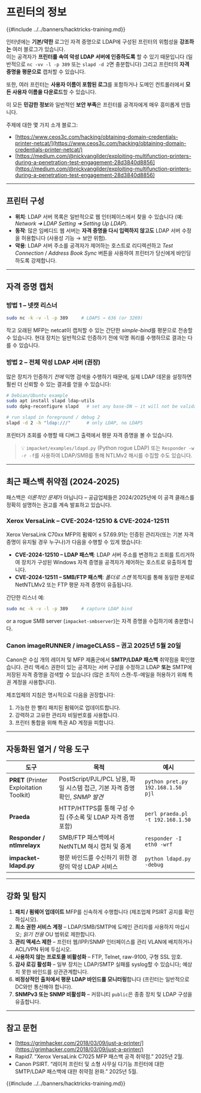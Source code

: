 # 프린터의 정보

{{#include ../../banners/hacktricks-training.md}}

인터넷에는 **기본/약한** 로그인 자격 증명으로 LDAP에 구성된 프린터의 위험성을 **강조하는** 여러 블로그가 있습니다. \
이는 공격자가 **프린터를 속여 악성 LDAP 서버에 인증하도록** 할 수 있기 때문입니다 (일반적으로 `nc -vv -l -p 389` 또는 `slapd -d 2`면 충분합니다) 그리고 프린터의 **자격 증명을 평문으로** 캡처할 수 있습니다.

또한, 여러 프린터는 **사용자 이름이 포함된 로그**를 포함하거나 도메인 컨트롤러에서 **모든 사용자 이름을 다운로드**할 수 있습니다.

이 모든 **민감한 정보**와 일반적인 **보안 부족**은 프린터를 공격자에게 매우 흥미롭게 만듭니다.

주제에 대한 몇 가지 소개 블로그:

- [https://www.ceos3c.com/hacking/obtaining-domain-credentials-printer-netcat/](https://www.ceos3c.com/hacking/obtaining-domain-credentials-printer-netcat/)
- [https://medium.com/@nickvangilder/exploiting-multifunction-printers-during-a-penetration-test-engagement-28d3840d8856](https://medium.com/@nickvangilder/exploiting-multifunction-printers-during-a-penetration-test-engagement-28d3840d8856)

---
## 프린터 구성

- **위치**: LDAP 서버 목록은 일반적으로 웹 인터페이스에서 찾을 수 있습니다 (예: *Network ➜ LDAP Setting ➜ Setting Up LDAP*).
- **동작**: 많은 임베디드 웹 서버는 **자격 증명을 다시 입력하지 않고도** LDAP 서버 수정을 허용합니다 (사용성 기능 → 보안 위험).
- **악용**: LDAP 서버 주소를 공격자가 제어하는 호스트로 리디렉션하고 *Test Connection* / *Address Book Sync* 버튼을 사용하여 프린터가 당신에게 바인딩하도록 강제합니다.

---
## 자격 증명 캡처

### 방법 1 – 넷캣 리스너
```bash
sudo nc -k -v -l -p 389     # LDAPS → 636 (or 3269)
```
작고 오래된 MFP는 netcat이 캡처할 수 있는 간단한 *simple-bind*를 평문으로 전송할 수 있습니다. 현대 장치는 일반적으로 인증하기 전에 익명 쿼리를 수행하므로 결과는 다를 수 있습니다.

### 방법 2 – 전체 악성 LDAP 서버 (권장)

많은 장치가 인증하기 *전에* 익명 검색을 수행하기 때문에, 실제 LDAP 데몬을 설정하면 훨씬 더 신뢰할 수 있는 결과를 얻을 수 있습니다:
```bash
# Debian/Ubuntu example
sudo apt install slapd ldap-utils
sudo dpkg-reconfigure slapd   # set any base-DN – it will not be validated

# run slapd in foreground / debug 2
slapd -d 2 -h "ldap:///"      # only LDAP, no LDAPS
```
프린터가 조회를 수행할 때 디버그 출력에서 평문 자격 증명을 볼 수 있습니다.

> 💡  `impacket/examples/ldapd.py` (Python rogue LDAP) 또는 `Responder -w -r -f`를 사용하여 LDAP/SMB를 통해 NTLMv2 해시를 수집할 수도 있습니다.

---
## 최근 패스백 취약점 (2024-2025)

패스백은 *이론적인 문제*가 아닙니다 – 공급업체들은 2024/2025년에 이 공격 클래스를 정확히 설명하는 권고를 계속 발표하고 있습니다.

### Xerox VersaLink – CVE-2024-12510 & CVE-2024-12511

Xerox VersaLink C70xx MFP의 펌웨어 ≤ 57.69.91는 인증된 관리자(또는 기본 자격 증명이 유지될 경우 누구나)가 다음을 수행할 수 있게 했습니다:

* **CVE-2024-12510 – LDAP 패스백**: LDAP 서버 주소를 변경하고 조회를 트리거하여 장치가 구성된 Windows 자격 증명을 공격자가 제어하는 호스트로 유출하게 합니다.
* **CVE-2024-12511 – SMB/FTP 패스백**: *폴더로 스캔* 목적지를 통해 동일한 문제로 NetNTLMv2 또는 FTP 평문 자격 증명이 유출됩니다.

간단한 리스너 예:
```bash
sudo nc -k -v -l -p 389     # capture LDAP bind
```
or a rogue SMB server (`impacket-smbserver`)는 자격 증명을 수집하기에 충분합니다.

### Canon imageRUNNER / imageCLASS – 권고 2025년 5월 20일

Canon은 수십 개의 레이저 및 MFP 제품군에서 **SMTP/LDAP 패스백** 취약점을 확인했습니다. 관리 액세스 권한이 있는 공격자는 서버 구성을 수정하고 LDAP **또는** SMTP에 저장된 자격 증명을 검색할 수 있습니다 (많은 조직이 스캔-투-메일을 허용하기 위해 특권 계정을 사용합니다).

제조업체의 지침은 명시적으로 다음을 권장합니다:

1. 가능한 한 빨리 패치된 펌웨어로 업데이트합니다.
2. 강력하고 고유한 관리자 비밀번호를 사용합니다.
3. 프린터 통합을 위해 특권 AD 계정을 피합니다.

---
## 자동화된 열거 / 악용 도구

| 도구 | 목적 | 예시 |
|------|---------|---------|
| **PRET** (Printer Exploitation Toolkit) | PostScript/PJL/PCL 남용, 파일 시스템 접근, 기본 자격 증명 확인, *SNMP 발견* | `python pret.py 192.168.1.50 pjl` |
| **Praeda** | HTTP/HTTPS를 통해 구성 수집 (주소록 및 LDAP 자격 증명 포함) | `perl praeda.pl -t 192.168.1.50` |
| **Responder / ntlmrelayx** | SMB/FTP 패스백에서 NetNTLM 해시 캡처 및 중계 | `responder -I eth0 -wrf` |
| **impacket-ldapd.py** | 평문 바인드를 수신하기 위한 경량의 악성 LDAP 서비스 | `python ldapd.py -debug` |

---
## 강화 및 탐지

1. **패치 / 펌웨어 업데이트** MFP를 신속하게 수행합니다 (제조업체 PSIRT 공지를 확인하십시오).
2. **최소 권한 서비스 계정** – LDAP/SMB/SMTP에 도메인 관리자를 사용하지 마십시오; *읽기 전용* OU 범위로 제한합니다.
3. **관리 액세스 제한** – 프린터 웹/IPP/SNMP 인터페이스를 관리 VLAN에 배치하거나 ACL/VPN 뒤에 두십시오.
4. **사용하지 않는 프로토콜 비활성화** – FTP, Telnet, raw-9100, 구형 SSL 암호.
5. **감사 로깅 활성화** – 일부 장치는 LDAP/SMTP 실패를 syslog할 수 있습니다; 예상치 못한 바인드를 상관관계합니다.
6. **비정상적인 출처에서 평문 LDAP 바인드를 모니터링**합니다 (프린터는 일반적으로 DC와만 통신해야 합니다).
7. **SNMPv3 또는 SNMP 비활성화** – 커뮤니티 `public`은 종종 장치 및 LDAP 구성을 유출합니다.

---
## 참고 문헌

- [https://grimhacker.com/2018/03/09/just-a-printer/](https://grimhacker.com/2018/03/09/just-a-printer/)
- Rapid7. “Xerox VersaLink C7025 MFP 패스백 공격 취약점.” 2025년 2월.
- Canon PSIRT. “레이저 프린터 및 소형 사무실 다기능 프린터에 대한 SMTP/LDAP 패스백에 대한 취약점 완화.” 2025년 5월.

{{#include ../../banners/hacktricks-training.md}}
